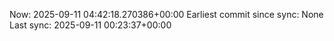 Now: 2025-09-11 04:42:18.270386+00:00 Earliest commit since sync: None Last sync: 2025-09-11 00:23:37+00:00

